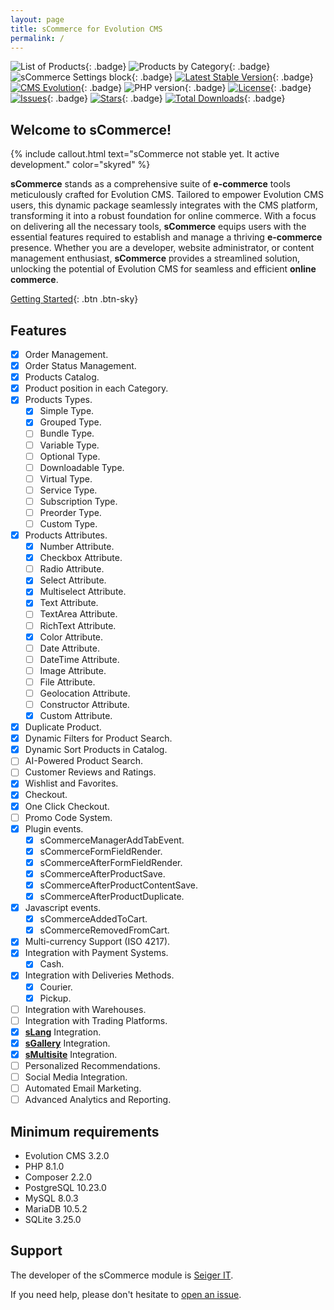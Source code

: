 ```yaml
---
layout: page
title: sCommerce for Evolution CMS
permalink: /
---
```


![List of Products](https://github.com/user-attachments/assets/8dd1127c-5055-4795-954c-95eb75eadf31){: .badge}
![Products by Category](https://github.com/user-attachments/assets/c6d9a6e3-aad4-4efd-b775-0ee626a4714c){: .badge}
![sCommerce Settings block](https://github.com/user-attachments/assets/3c2283bf-a2b8-4af1-a01b-97e88b0ecc21){: .badge}
[![Latest Stable Version](https://img.shields.io/packagist/v/seiger/sCommerce?label=version)](https://packagist.org/packages/seiger/scommerce){: .badge}
[![CMS Evolution](https://img.shields.io/badge/CMS-Evolution-brightgreen.svg)](https://github.com/evolution-cms/evolution){: .badge}
![PHP version](https://img.shields.io/packagist/php-v/seiger/scommerce){: .badge}
[![License](https://img.shields.io/packagist/l/seiger/scommerce)](https://packagist.org/packages/seiger/scommerce){: .badge}
[![Issues](https://img.shields.io/github/issues/Seiger/sCommerce)](https://github.com/Seiger/sCommerce/issues){: .badge}
[![Stars](https://img.shields.io/packagist/stars/Seiger/scommerce)](https://packagist.org/packages/seiger/scommerce){: .badge}
[![Total Downloads](https://img.shields.io/packagist/dt/seiger/scommerce)](https://packagist.org/packages/seiger/scommerce){: .badge}

## Welcome to sCommerce!

{% include callout.html text="sCommerce not stable yet. It active development." color="skyred" %}

**sCommerce** stands as a comprehensive suite of **e-commerce** tools meticulously crafted
for Evolution CMS. Tailored to empower Evolution CMS users, this dynamic package
seamlessly integrates with the CMS platform, transforming it into a robust foundation
for online commerce. With a focus on delivering all the necessary tools, **sCommerce**
equips users with the essential features required to establish and manage a thriving
**e-commerce** presence. Whether you are a developer, website administrator, or content
management enthusiast, **sCommerce** provides a streamlined solution, unlocking the potential
of Evolution CMS for seamless and efficient **online commerce**.

[Getting Started]({{site.baseurl}}/getting-started/){: .btn .btn-sky}

## Features

- [x] Order Management.
- [x] Order Status Management.
- [x] Products Catalog.
- [x] Product position in each Category.
- [x] Products Types.
  - [x] Simple Type.
  - [x] Grouped Type.
  - [ ] Bundle Type.
  - [ ] Variable Type.
  - [ ] Optional Type.
  - [ ] Downloadable Type.
  - [ ] Virtual Type.
  - [ ] Service Type.
  - [ ] Subscription Type.
  - [ ] Preorder Type.
  - [ ] Custom Type.
- [x] Products Attributes.
  - [x] Number Attribute.
  - [x] Checkbox Attribute.
  - [ ] Radio Attribute.
  - [x] Select Attribute.
  - [x] Multiselect Attribute.
  - [x] Text Attribute.
  - [ ] TextArea Attribute.
  - [ ] RichText Attribute.
  - [x] Color Attribute.
  - [ ] Date Attribute.
  - [ ] DateTime Attribute.
  - [ ] Image Attribute.
  - [ ] File Attribute.
  - [ ] Geolocation Attribute.
  - [ ] Constructor Attribute.
  - [x] Custom Attribute.
- [x] Duplicate Product.
- [x] Dynamic Filters for Product Search.
- [x] Dynamic Sort Products in Catalog.
- [ ] AI-Powered Product Search.
- [ ] Customer Reviews and Ratings.
- [x] Wishlist and Favorites.
- [x] Checkout.
- [x] One Click Checkout.
- [ ] Promo Code System.
- [x] Plugin events.
  - [x] sCommerceManagerAddTabEvent.
  - [x] sCommerceFormFieldRender.
  - [x] sCommerceAfterFormFieldRender.
  - [x] sCommerceAfterProductSave.
  - [x] sCommerceAfterProductContentSave.
  - [x] sCommerceAfterProductDuplicate.
- [x] Javascript events.
  - [x] sCommerceAddedToCart.
  - [x] sCommerceRemovedFromCart.
- [x] Multi-currency Support (ISO 4217).
- [x] Integration with Payment Systems.
  - [x] Cash.
- [x] Integration with Deliveries Methods.
  - [x] Courier.
  - [x] Pickup.
- [ ] Integration with Warehouses.
- [ ] Integration with Trading Platforms.
- [x] **[sLang](https://github.com/Seiger/sLang)** Integration.
- [x] **[sGallery](https://github.com/Seiger/sGallery)** Integration.
- [x] **[sMultisite](https://github.com/Seiger/sMultisite)** Integration.
- [ ] Personalized Recommendations.
- [ ] Social Media Integration.
- [ ] Automated Email Marketing.
- [ ] Advanced Analytics and Reporting.

## Minimum requirements

- Evolution CMS 3.2.0
- PHP 8.1.0
- Composer 2.2.0
- PostgreSQL 10.23.0
- MySQL 8.0.3
- MariaDB 10.5.2
- SQLite 3.25.0

## Support

The developer of the sCommerce module is [Seiger IT](https://seigerit.com/).

If you need help, please don't hesitate to [open an issue]({{site.support}}).
